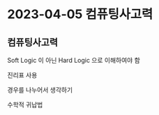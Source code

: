 # 2023-04-05 컴퓨팅사고력

## 컴퓨팅사고력

Soft Logic 이 아닌 Hard Logic 으로 이해하여야 함

진리표 사용

경우를 나누어서 생각하기

수학적 귀납법